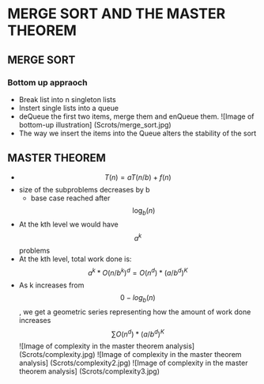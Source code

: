 # MERGE SORT AND THE MASTER THEOREM
## MERGE SORT
### Bottom up appraoch
- Break list into n singleton lists
- Instert single lists into a queue
- deQueue the first two items, merge them and enQueue them.
 ![Image of bottom-up illustration]
 (Scrots/merge_sort.jpg) 
- The way we insert the items into the Queue alters the stability of the sort


## MASTER THEOREM
- $$T(n) =  aT(n/b) + f(n)$$
- size of the subproblems decreases by b
	- base case reached after $$\log_{b}(n)$$
- At the kth level we would have $$a^k$$ problems
- At the kth level, total work done is: $$a^k*O(n/b^k)^d = O(n^d)*(a/b^d)^K$$
- As k increases from $$0 - log_b(n)$$, we get a geometric series representing how the amount of work done increases $$\sum O(n^d)*(a/b^d)^K$$
![Image of complexity in the master theorem analysis]
(Scrots/complexity.jpg)
![Image of complexity in the master theorem analysis]
(Scrots/complexity2.jpg)
![Image of complexity in the master theorem analysis]
(Scrots/complexity3.jpg)

